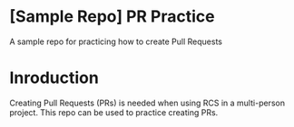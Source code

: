 # [Sample Repo] PR Practice
A sample repo for practicing how to create Pull Requests

# Inroduction
Creating Pull Requests (PRs) is needed when using RCS in a multi-person project. This repo can be used to practice creating PRs.
